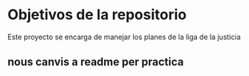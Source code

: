 # Objetivos de la repositorio

Este proyecto se encarga de manejar los planes de la liga de la justicia


## nous canvis a readme per practica





